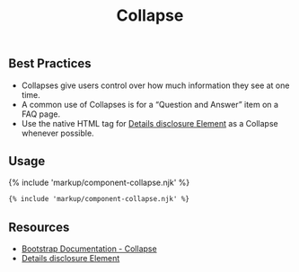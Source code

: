 ﻿---
title: Collapse
summary: Collapses allow users to toggle the visibility of content.
tags: components,collapse
layout: docs/guide
eleventyNavigation:
  key: Collapse
  parent: Components
  order: 150
  excerpt: Collapses allow users to toggle the visibility of content.
  img: /img/illustrations/illus-collapses.svg
---

## Best Practices

- Collapses give users control over how much information they see at one time.
- A common use of Collapses is for a “Question and Answer” item on a FAQ page. 
- Use the native HTML tag for <a href="https://developer.mozilla.org/en-US/docs/Web/HTML/Element/details" target="_blank">Details disclosure Element</a> as a Collapse whenever possible.

## Usage

{% include 'markup/component-collapse.njk' %}

``` html
{% include 'markup/component-collapse.njk' %}
```

## Resources

* <a href="https://getbootstrap.com/docs/5.1/components/collapse/" target="_blank">Bootstrap Documentation - Collapse</a>
* <a href="https://developer.mozilla.org/en-US/docs/Web/HTML/Element/details" target="_blank">Details disclosure Element</a>
